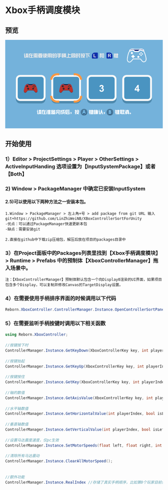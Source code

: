 # Xbox手柄调度模块
## 预览
![image](ReadMeImage/preview.png)
## 开始使用
### 1）Editor > ProjectSettings > Player > OtherSettings > ActiveInputHanding 选项设置为【InputSystemPackage】或者【Both】
### 2) Window > PackageManager 中确定已安装InputSystem
#### 2.5)可以使用以下两种方法之一安装本包。

    1.Window > PackageManager > 左上角+号 > add package from git URL 输入
    git+https://github.com/LinZhiWeiNB/XBoxControllerSortForUnity
    -优点：可以通过PackageManager快速更新本包
    -缺点：需要安装git

    2.直接在github中下载zip压缩包，解压后放在项目的packages目录中

### 3）在Project面板中的Packages列表里找到【Xbox手柄调度模块】> Runtime > Prefabs 中的预制体【XboxControllerManager】拖入场景中。
    注：【XboxControllerManager】预制体默认包含一个向Display0渲染的UI界面，如果项目包含多个Display，可以复制并修改Canvas的TargetDisplay设置。
### 4）在需要使用手柄排序界面的时候调用以下代码
```csharp
Reborn.XboxController.ControllerManager.Instance.OpenControllerSortPanel(int PlayerNum);
```
### 5）在需要监听手柄按键时调用以下相关函数
```csharp
using Reborn.XboxController;

//按键按下时
ControllerManager.Instance.GetKeyDown(XboxControllerKey key, int playerIndex);

//按键抬起
ControllerManager.Instance.GetKeyUp(XboxControllerKey key, int playerIndex);

//按键按住
ControllerManager.Instance.GetKey(XboxControllerKey key, int playerIndex);

//轴的数值
ControllerManager.Instance.GetAxisValue(XboxControllerKey key, int playerIndex);

//水平轴数值
ControllerManager.Instance.GetHorizontalValue(int playerIndex, bool isLeftStick);

//垂直轴数值
ControllerManager.Instance.GetVerticalValue(int playerIndex, bool isLeftStick);

//设置马达震度速度，仅pc生效
ControllerManager.Instance.SetMotorSpeeds(float left, float right, int playerIndex);

//清除所有马达震动
ControllerManager.Instance.ClearAllMotorSpeed();


//额外功能
ControllerManager.Instance.RealIndex //存储了真实手柄顺序，比如第0个玩家目前使用的手柄索引即 RealIndex[0] 可以由此推测玩家使用的屏幕
```
